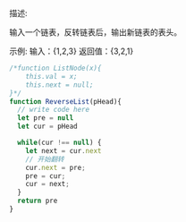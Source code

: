 描述:

输入一个链表，反转链表后，输出新链表的表头。

示例:
输入：{1,2,3}
返回值：{3,2,1}

```js
/*function ListNode(x){
    this.val = x;
    this.next = null;
}*/
function ReverseList(pHead){
  // write code here
  let pre = null
  let cur = pHead

  while(cur !== null) {
    let next = cur.next
    // 开始翻转
    cur.next = pre;
    pre = cur;
    cur = next;
  }
  return pre
}
```

